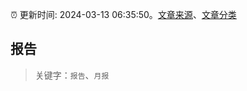 :alarm_clock: 更新时间: 2024-03-13 06:35:50。[文章来源](/README.md)、[文章分类](/TAGS.md)

## 报告


> 关键字：`报告`、`月报`



